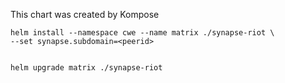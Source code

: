 This chart was created by Kompose

```
helm install --namespace cwe --name matrix ./synapse-riot \
--set synapse.subdomain=<peerid>


helm upgrade matrix ./synapse-riot
```

<!--
peer id:
92114bmb5wjn6hfz0qb2jdr1qc2a5j3hqcr7efsfe2gj09yjmj5eg8
-->